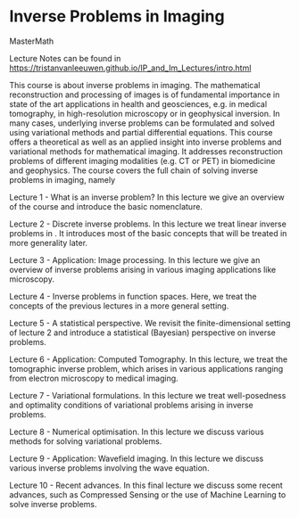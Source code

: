 # Inverse Problems in Imaging
MasterMath

Lecture Notes can be found in
https://tristanvanleeuwen.github.io/IP_and_Im_Lectures/intro.html

This course is about inverse problems in imaging. The mathematical reconstruction and processing of images is of fundamental importance in state of the art applications in health and geosciences, e.g. in medical tomography, in high-resolution microscopy or in geophysical inversion. In many cases, underlying inverse problems can be formulated and solved using variational methods and partial differential equations. This course offers a theoretical as well as an applied insight into inverse problems and variational methods for mathematical imaging. It addresses reconstruction problems of different imaging modalities (e.g. CT or PET) in biomedicine and geophysics. The course covers the full chain of solving inverse problems in imaging, namely

Lecture 1 - What is an inverse problem? In this lecture we give an overview of the course and introduce the basic nomenclature.

Lecture 2 - Discrete inverse problems. In this lecture we treat linear inverse problems in 
. It introduces most of the basic concepts that will be treated in more generality later.

Lecture 3 - Application: Image processing. In this lecture we give an overview of inverse problems arising in various imaging applications like microscopy.

Lecture 4 - Inverse problems in function spaces. Here, we treat the concepts of the previous lectures in a more general setting.

Lecture 5 - A statistical perspective. We revisit the finite-dimensional setting of lecture 2 and introduce a statistical (Bayesian) perspective on inverse problems.

Lecture 6 - Application: Computed Tomography. In this lecture, we treat the tomographic inverse problem, which arises in various applications ranging from electron microscopy to medical imaging.

Lecture 7 - Variational formulations. In this lecture we treat well-posedness and optimality conditions of variational problems arising in inverse problems.

Lecture 8 - Numerical optimisation. In this lecture we discuss various methods for solving variational problems.

Lecture 9 - Application: Wavefield imaging. In this lecture we discuss various inverse problems involving the wave equation.

Lecture 10 - Recent advances. In this final lecture we discuss some recent advances, such as Compressed Sensing or the use of Machine Learning to solve inverse problems.
